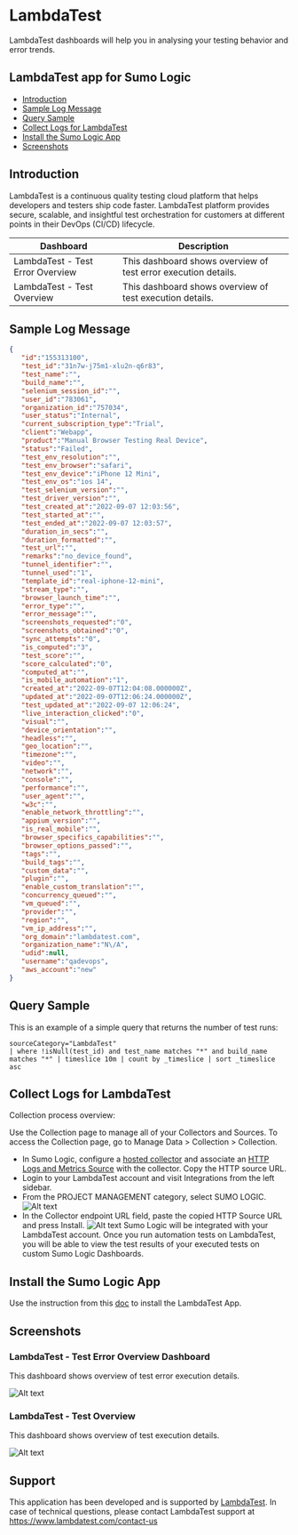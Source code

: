 # LambdaTest

LambdaTest dashboards will help you in analysing your testing behavior and error trends.

## LambdaTest app for Sumo Logic

- [Introduction](#introduction)
- [Sample Log Message](#sample-log-message)
- [Query Sample](#query-sample)
- [Collect Logs for LambdaTest](#collect-logs-for-lambdatest)
- [Install the Sumo Logic App](#install-the-sumo-logic-app)
- [Screenshots](#screenshots)

## Introduction

LambdaTest is a continuous quality testing cloud platform that helps developers and testers ship code faster. LambdaTest platform provides secure, scalable, and insightful test orchestration for customers at different points in their DevOps (CI/CD) lifecycle.


| Dashboard                                       | Description                                                       |
| ----------------------------------------------- | ----------------------------------------------------------------- |
| LambdaTest - Test Error Overview       | This dashboard shows overview of test error execution details. |
| LambdaTest - Test Overview       | This dashboard shows overview of test execution details. |


## Sample Log Message

```json
{
   "id":"155313100",
   "test_id":"31n7w-j75m1-xlu2n-q6r83",
   "test_name":"",
   "build_name":"",
   "selenium_session_id":"",
   "user_id":"783061",
   "organization_id":"757034",
   "user_status":"Internal",
   "current_subscription_type":"Trial",
   "client":"Webapp",
   "product":"Manual Browser Testing Real Device",
   "status":"Failed",
   "test_env_resolution":"",
   "test_env_browser":"safari",
   "test_env_device":"iPhone 12 Mini",
   "test_env_os":"ios 14",
   "test_selenium_version":"",
   "test_driver_version":"",
   "test_created_at":"2022-09-07 12:03:56",
   "test_started_at":"",
   "test_ended_at":"2022-09-07 12:03:57",
   "duration_in_secs":"",
   "duration_formatted":"",
   "test_url":"",
   "remarks":"no_device_found",
   "tunnel_identifier":"",
   "tunnel_used":"1",
   "template_id":"real-iphone-12-mini",
   "stream_type":"",
   "browser_launch_time":"",
   "error_type":"",
   "error_message":"",
   "screenshots_requested":"0",
   "screenshots_obtained":"0",
   "sync_attempts":"0",
   "is_computed":"3",
   "test_score":"",
   "score_calculated":"0",
   "computed_at":"",
   "is_mobile_automation":"1",
   "created_at":"2022-09-07T12:04:08.000000Z",
   "updated_at":"2022-09-07T12:06:24.000000Z",
   "test_updated_at":"2022-09-07 12:06:24",
   "live_interaction_clicked":"0",
   "visual":"",
   "device_orientation":"",
   "headless":"",
   "geo_location":"",
   "timezone":"",
   "video":"",
   "network":"",
   "console":"",
   "performance":"",
   "user_agent":"",
   "w3c":"",
   "enable_network_throttling":"",
   "appium_version":"",
   "is_real_mobile":"",
   "browser_specifics_capabilities":"",
   "browser_options_passed":"",
   "tags":"",
   "build_tags":"",
   "custom_data":"",
   "plugin":"",
   "enable_custom_translation":"",
   "concurrency_queued":"",
   "vm_queued":"",
   "provider":"",
   "region":"",
   "vm_ip_address":"",
   "org_domain":"lambdatest.com",
   "organization_name":"N\/A",
   "udid":null,
   "username":"qadevops",
   "aws_account":"new"
}
```

## Query Sample

This is an example of a simple query that returns the number of test runs:

```text
sourceCategory="LambdaTest"
| where !isNull(test_id) and test_name matches "*" and build_name matches "*" | timeslice 10m | count by _timeslice | sort _timeslice asc
```

## Collect Logs for LambdaTest

Collection process overview:

Use the Collection page to manage all of your Collectors and Sources. To access the Collection page, go to Manage Data > Collection > Collection.
- In Sumo Logic, configure a [hosted collector](https://help.sumologic.com/03Send-Data/Hosted-Collectors)
  and associate an [HTTP Logs and Metrics Source](https://help.sumologic.com/03Send-Data/Sources/02Sources-for-Hosted-Collectors/HTTP-Source#configure-an-http%C2%A0logs-and-metrics-source) with the collector. Copy the HTTP source URL.
- Login to your LambdaTest account and visit Integrations from the left sidebar.
- From the PROJECT MANAGEMENT category, select SUMO LOGIC.
  ![Alt text](resources/docs/lambdatest_col_step1.png?raw=true)
- In the Collector endpoint URL field, paste the copied HTTP Source URL and press Install.
  ![Alt text](resources/docs/lambdatest_col_step2.png?raw=true)
Sumo Logic will be integrated with your LambdaTest account.
Once you run automation tests on LambdaTest, you will be able to view the test results of your executed tests on custom Sumo Logic Dashboards.

## Install the Sumo Logic App

Use the instruction from this [doc](https://help.sumologic.com/05Search/Library/Apps-in-Sumo-Logic/Install-Apps-from-the-Library) to install the LambdaTest App.

## Screenshots

### LambdaTest - Test Error Overview Dashboard

This dashboard shows overview of test error execution details.

![Alt text](resources/screenshots/LambdaTest_Test_Error_Overview.png?raw=true)

### LambdaTest - Test Overview

This dashboard shows overview of test execution details.

![Alt text](resources/screenshots/LambdaTest_Test_Overview.png?raw=true)

## Support

This application has been developed and is supported by [LambdaTest](https://www.lambdatest.com/support/docs/sumo-logic-integration/). In case of technical questions, please contact LambdaTest support at https://www.lambdatest.com/contact-us